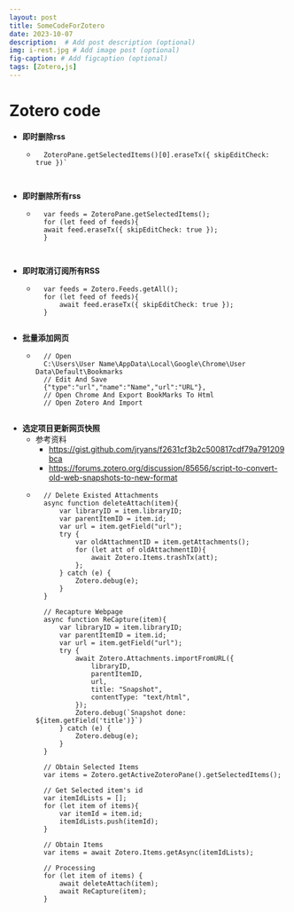 ```yaml
---
layout: post
title: SomeCodeForZotero
date: 2023-10-07
description:  # Add post description (optional)
img: i-rest.jpg # Add image post (optional)
fig-caption: # Add figcaption (optional)
tags: [Zotero,js]
---
```


# Zotero code

- **即时删除rss**
    - ```
        ZoteroPane.getSelectedItems()[0].eraseTx({ skipEditCheck: true })`
    ```


- **即时删除所有rss**
    - ```
        var feeds = ZoteroPane.getSelectedItems();
        for (let feed of feeds){
        await feed.eraseTx({ skipEditCheck: true });
        }
    ```


- **即时取消订阅所有RSS**
    - ```
        var feeds = Zotero.Feeds.getAll();
        for (let feed of feeds){
            await feed.eraseTx({ skipEditCheck: true });
        }
    ```

- **批量添加网页**
    - ```
        // Open
        C:\Users\User Name\AppData\Local\Google\Chrome\User Data\Default\Bookmarks
        // Edit And Save
        {"type":"url","name":"Name","url":"URL"},
        // Open Chrome And Export BookMarks To Html
        // Open Zotero And Import
    ```

- **选定项目更新网页快照**
    - 参考资料
        - https://gist.github.com/jryans/f2631cf3b2c500817cdf79a791209bca
        - https://forums.zotero.org/discussion/85656/script-to-convert-old-web-snapshots-to-new-format
    - ```
        // Delete Existed Attachments
        async function deleteAttach(item){
            var libraryID = item.libraryID;
            var parentItemID = item.id;
            var url = item.getField("url");
            try {
                var oldAttachmentID = item.getAttachments();
                for (let att of oldAttachmentID){
                    await Zotero.Items.trashTx(att); 
                };
            } catch (e) {
                Zotero.debug(e);
            }
        }

        // Recapture Webpage
        async function ReCapture(item){
            var libraryID = item.libraryID;
            var parentItemID = item.id;
            var url = item.getField("url");
            try {
                await Zotero.Attachments.importFromURL({
                    libraryID,
                    parentItemID,
                    url,
                    title: "Snapshot",
                    contentType: "text/html",
                });
                Zotero.debug(`Snapshot done: ${item.getField('title')}`)
            } catch (e) {
                Zotero.debug(e);
            }
        }

        // Obtain Selected Items
        var items = Zotero.getActiveZoteroPane().getSelectedItems();

        // Get Selected item's id
        var itemIdLists = [];
        for (let item of items){
            var itemId = item.id;
            itemIdLists.push(itemId);
        }

        // Obtain Items
        var items = await Zotero.Items.getAsync(itemIdLists);

        // Processing
        for (let item of items) {
            await deleteAttach(item);
            await ReCapture(item);
        }
    ```








